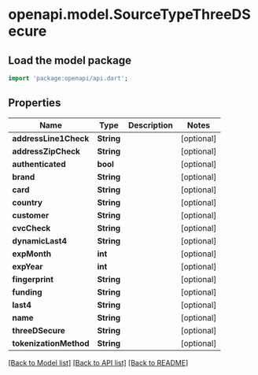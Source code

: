 # openapi.model.SourceTypeThreeDSecure

## Load the model package
```dart
import 'package:openapi/api.dart';
```

## Properties
Name | Type | Description | Notes
------------ | ------------- | ------------- | -------------
**addressLine1Check** | **String** |  | [optional] 
**addressZipCheck** | **String** |  | [optional] 
**authenticated** | **bool** |  | [optional] 
**brand** | **String** |  | [optional] 
**card** | **String** |  | [optional] 
**country** | **String** |  | [optional] 
**customer** | **String** |  | [optional] 
**cvcCheck** | **String** |  | [optional] 
**dynamicLast4** | **String** |  | [optional] 
**expMonth** | **int** |  | [optional] 
**expYear** | **int** |  | [optional] 
**fingerprint** | **String** |  | [optional] 
**funding** | **String** |  | [optional] 
**last4** | **String** |  | [optional] 
**name** | **String** |  | [optional] 
**threeDSecure** | **String** |  | [optional] 
**tokenizationMethod** | **String** |  | [optional] 

[[Back to Model list]](../README.md#documentation-for-models) [[Back to API list]](../README.md#documentation-for-api-endpoints) [[Back to README]](../README.md)


